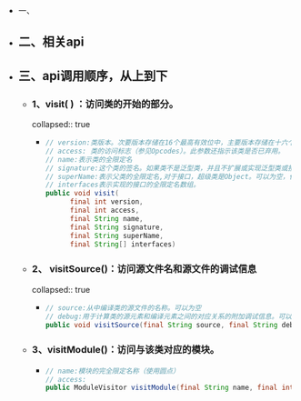- 一、
- ## 二、相关api
- ## 三、api调用顺序，从上到下
	- ### 1、visit( ) ：访问类的开始的部分。
	  collapsed:: true
		- ```java
		  // version:类版本。次要版本存储在16个最高有效位中，主要版本存储在十六个最低有效位中
		  // access: 类的访问标志（参见Opcodes）。此参数还指示该类是否已弃用。
		  // name:表示类的全限定名
		  // signature:这个类的签名。如果类不是泛型类，并且不扩展或实现泛型类或接口，则可以为null。
		  // superName:表示父类的全限定名,对于接口，超级类是Object。可以为空，但仅适用于Object类。
		  // interfaces表示实现的接口的全限定名数组。
		  public void visit(
		        final int version,
		        final int access,
		        final String name,
		        final String signature,
		        final String superName,
		        final String[] interfaces)
		  ```
	- ### 2、 visitSource()：访问源文件名和源文件的调试信息
	  collapsed:: true
		- ```java
		  // source:从中编译类的源文件的名称。可以为空
		  // debug:用于计算类的源元素和编译元素之间的对应关系的附加调试信息。可以为空。
		  public void visitSource(final String source, final String debug)
		  ```
	- ### 3、visitModule()：访问与该类对应的模块。
		- ```java
		  // name:模块的完全限定名称（使用圆点）
		  // access:
		  public ModuleVisitor visitModule(final String name, final int access, final String version) 
		  ```